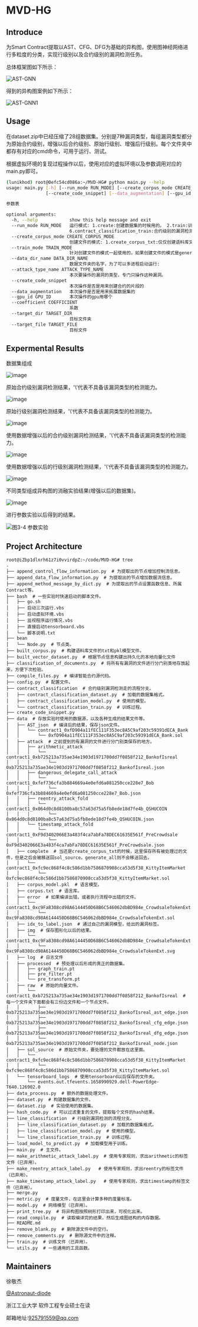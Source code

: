 # MVD-HG

## Introduce

为Smart Contract提取以AST、CFG、DFG为基础的异构图，使用图神经网络进行多粒度的分类，实现行级别以及合约级别的漏洞检测任务。

总体框架图如下所示：

![AST-GNN](https://github.com/Astronaut-diode/MVD-HG/assets/57606131/ecaefc9a-6d89-4c72-9f33-2675a1687baa)

得到的异构图案例如下所示：

![AST-GNN1](https://github.com/Astronaut-diode/MVD-HG/assets/57606131/1bd8db14-315a-4611-a178-4e15c4a30da3)

## Usage

在dataset.zip中已经压缩了28组数据集。分别是7种漏洞类型，每组漏洞类型都分为原始合约级别，增强以后合约级别、原始行级别、增强后行级别。每个文件夹中都存有对应的cmd命令，可用于运行、测试。

根据虚拟环境的复现过程操作以后，使用对应的虚拟环境以及参数调用对应的main.py即可。
```bash
(lunikhod) root@0efc54cd086a:~/MVD-HG# python main.py --help
usage: main.py [-h] [--run_mode RUN_MODE] [--create_corpus_mode CREATE_CORPUS_MODE] [--train_mode TRAIN_MODE] [--data_dir_name DATA_DIR_NAME] [--attack_type_name ATTACK_TYPE_NAME]
               [--create_code_snippet] [--data_augmentation] [--gpu_id GPU_ID] [--coefficient COEFFICIENT] [--target_dir TARGET_DIR] [--target_file TARGET_FILE]

参数表

optional arguments:
  -h, --help            show this help message and exit
  --run_mode RUN_MODE   运行模式: 1.create:创建数据集的时候用的。 2.train:训练模式(这个是文件级别的)。 3.predict:预测模式。 4.truncated:语言模型受损，需要重新训练。 5.line_classification_train:行级别的漏洞检测。
                        6.contract_classification_train:合约级别的漏洞检测。
  --create_corpus_mode CREATE_CORPUS_MODE
                        创建文件的模式: 1.create_corpus_txt:仅仅创建语料库文件。 2.generate_all: 生成所有的向量文件。
  --train_mode TRAIN_MODE
                        针对创建文件的模式一起使用的，如果创建文件的模式是generate_all那么这里应该标注是合约级别还是行级别，因为built_vector_dataset的时候需要根据不同的任务类型，读取不一样的json文件
  --data_dir_name DATA_DIR_NAME
                        数据文件夹的名字，为了可以多进程启动运行:
  --attack_type_name ATTACK_TYPE_NAME
                        本次要操作的漏洞的类型，专门只操作这种漏洞。
  --create_code_snippet
                        本次操作是否是用来创建合约的片段的
  --data_augmentation   本次操作是否是用来拓展数据集的
  --gpu_id GPU_ID       本次操作的gpu用哪个
  --coefficient COEFFICIENT
                        系数
  --target_dir TARGET_DIR
                        目标文件夹
  --target_file TARGET_FILE
                        目标文件
```

## Expermental Results

数据集组成

![image](https://github.com/Astronaut-diode/MVD-HG/assets/57606131/77d0cb79-a74b-42bf-947a-e82b59480f13)

原始合约级别漏洞检测结果，'\\'代表不具备该漏洞类型的检测能力。

![image](https://github.com/Astronaut-diode/MVD-HG/assets/57606131/5ce6a939-0feb-4f85-a037-bf330c9b1bb1)

原始行级别漏洞检测结果，'\\'代表不具备该漏洞类型的检测能力。

![image](https://github.com/Astronaut-diode/MVD-HG/assets/57606131/4e21da8f-4368-4d34-aa2b-27640bc6f987)

使用数据增强以后的合约级别漏洞检测结果，'\\'代表不具备该漏洞类型的检测能力。

![image](https://github.com/Astronaut-diode/MVD-HG/assets/57606131/a8d8f1c5-128d-4cf4-b988-c7c24da8aca9)

使用数据增强以后的行级别漏洞检测结果，'\\'代表不具备该漏洞类型的检测能力。

![image](https://github.com/Astronaut-diode/MVD-HG/assets/57606131/705ed97f-84f5-49cc-baad-7b97f8f52577)

不同类型组成异构图的消融实验结果(增强以后的数据集)。

![image](https://github.com/Astronaut-diode/MVD-HG/assets/57606131/26496d3e-9d75-4270-baf4-fa1820b844d0)

进行参数实验以后得到的结果。

![图3-4 参数实验](https://github.com/Astronaut-diode/MVD-HG/assets/57606131/ff3938ef-0f9f-47a5-884b-257c05cd6ecf)

## Project Architecture

``` shell
root@iZbp1dlnrh61z7i0vvirdpZ:~/code/MVD-HG# tree 
.
├── append_control_flow_information.py  # 为提取出的节点增加控制流信息。
├── append_data_flow_information.py  # 为提取出的节点增加数据流信息。
├── append_method_message_by_dict.py  # 为提取出的节点设置函数信息、所属Contract等。
├── bash  # 一些实验时快速启动的脚本文件。
│   ├── go.sh
│   ├── 启动三次运行.vbs
│   ├── 启动虚拟环境.vbs
│   ├── 监视程序运行情况.vbs
│   ├── 直接启动tensorboard.vbs
│   └── 脚本说明.txt
├── bean
│   └── Node.py  # 节点类。
├── built_corpus.py  # 构建语料库文件的txt和pkl模型文件。
├── built_vector_dataset.py  # 根据节点信息构建出持久化的本地向量化文件
├── classification_of_documents.py  # 将所有有漏洞的文件进行分门别类地存放起来，方便下次检验。
├── compile_files.py  # 编译智能合约源代码。
├── config.py  # 配置文件。
├── contract_classification  # 合约级别漏洞检测走的流程分支。
│   ├── contract_classification_dataset.py  # 加载的数据集格式。
│   ├── contract_classification_model.py  # 使用的模型。
│   └── contract_classification_train.py  # 训练过程。
├── create_code_snippet.py  
├── data  # 存放实验时使用的数据源，以及各种生成的结果文件等。
│   ├── AST_json  # 编译后的结果，保存json文件。
│   │   └── contract1_0xfD904a11fEC111F353ec8A5C9af203c59391dECA_Bank
│   │       └── 0xfD904a11fEC111F353ec8A5C9af203c59391dECA_Bank.sol
│   ├── attack  # 之前提到的有漏洞的文件进行分门别类保存的地方。
│   │   ├── arithmetic_attack
│   │   │   └── contract1_0xb725213a735ae34e1903d1971700dd7f0858f212_BankofIsreal
│   │   │       └── 0xb725213a735ae34e1903d1971700dd7f0858f212_BankofIsreal.json
│   │   ├── dangerous_delegate_call_attack
│   │   │   └── contract1_0xfef736cfa3b884669a4e0efd6a081250cce228e7_Bob
│   │   │       └── 0xfef736cfa3b884669a4e0efd6a081250cce228e7_Bob.json
│   │   ├── reentry_attack_fold
│   │   │   └── contract1_0x064d0c8d8100ba8c57a63d75a5fb8ede18d7fe4b_QSHUCOIN
│   │   │       └── 0x064d0c8d8100ba8c57a63d75a5fb8ede18d7fe4b_QSHUCOIN.json
│   │   └── timestamp_attack_fold
│   │       └── contract1_0xF9d3402066E3a483f4ca7abFa78DEC61635E561f_PreCrowdsale
│   │           └── 0xF9d3402066E3a483f4ca7abFa78DEC61635E561f_PreCrowdsale.json
│   ├── complete  # 当还是create_corpus_txt的时候，这里保存所有被处理过的文件，但是之后会被移送回sol_source。generate_all则不会移送回去。
│   │   └── contract1_0xfc9ec868f4c8c586d1bb7586870908cca53d5f38_KittyItemMarket
│   │       └── 0xfc9ec868f4c8c586d1bb7586870908cca53d5f38_KittyItemMarket.sol
│   ├── corpus_model.pkl  # 语言模型。
│   ├── corpus.txt  # 语言库。
│   ├── error  # 如果编译出错，或者执行流程中出错的文件。
│   │   └── contract1_0xc9Fa8308cd98A6144450D68B6C546062dbBD984e_CrowdsaleTokenExt
│   │       └── 0xc9Fa8308cd98A6144450D68B6C546062dbBD984e_CrowdsaleTokenExt.sol
│   ├── idx_to_label.json  # 通过自己的漏洞模型，给出的漏洞标签。
│   ├── img  # 保存图形化以后的结果。
│   │   └── contract1_0xc9Fa8308cd98A6144450D68B6C546062dbBD984e_CrowdsaleTokenExt
│   │       └── 0xc9Fa8308cd98A6144450D68B6C546062dbBD984e_CrowdsaleTokenExt.svg
│   ├── log  # 日志文件
│   ├── processed  # 预处理以后形成的真正的数据集。
│   │   ├── graph_train.pt
│   │   ├── pre_filter.pt
│   │   └── pre_transform.pt
│   ├── raw  # 原始的向量文件。
│   │   └── contract1_0xb725213a735ae34e1903d1971700dd7f0858f212_BankofIsreal  # 每一个文件夹下面都会有三份边文件和一个节点文件。
│   │       ├── 0xb725213a735ae34e1903d1971700dd7f0858f212_BankofIsreal_ast_edge.json
│   │       ├── 0xb725213a735ae34e1903d1971700dd7f0858f212_BankofIsreal_cfg_edge.json
│   │       ├── 0xb725213a735ae34e1903d1971700dd7f0858f212_BankofIsreal_dfg_edge.json
│   │       └── 0xb725213a735ae34e1903d1971700dd7f0858f212_BankofIsreal_node.json
│   ├── sol_source  # 原始文件夹，要处理的文件都放在这里面。
│   │   └── contract1_0xfc9ec868f4c8c586d1bb7586870908cca53d5f38_KittyItemMarket
│   │       └── 0xfc9ec868f4c8c586d1bb7586870908cca53d5f38_KittyItemMarket.sol
│   └── tensorboard_logs  # 使用tensorboard以后保存的文件夹。
│       └── events.out.tfevents.1658990929.dell-PowerEdge-T640.126902.0
├── data_process.py  # 额外的数据处理文件。
├── dataset.py  # 构建数据集的文件。
├── dataset.zip  # 实验使用的数据集。
├── hash_code.py  # 可以过滤重复的文件，提取每个文件的hash结果。
├── line_classification  # 行级别漏洞检测的流程分支。
│   ├── line_classification_dataset.py  # 加载的数据集格式。
│   ├── line_classification_model.py  # 使用的模型。
│   └── line_classification_train.py  # 训练过程。
├── load_model_to_predict.py  # 加载模型用于训练。
├── main.py  # 主文件。
├── make_arithmetic_attack_label.py  # 使用专家规则，求出arithmetic的标签文件（已弃用）。
├── make_reentry_attack_label.py   # 使用专家规则，求出reentry的标签文件（已弃用）。
├── make_timestamp_attack_label.py   # 使用专家规则，求出timestamp的标签文件（已弃用）。
├── merge.py  
├── metric.py  # 度量文件，在这里会计算多种的度量标准。
├── model.py  # 网络模型（已弃用）。
├── print_tree.py  # 将异构图按照树形打印出来，可视化出来。
├── read_compile.py  # 读取编译完的结果，然后生成图结构的内存数据。
├── README.md
├── remove_blank.py  # 删除源文件中的空行。
├── remove_comments.py  # 删除源文件中的注释。
├── train.py  # 训练文件（已弃用）。
└── utils.py  # 一些通用的工具函数。
```

## Maintainers

徐敬杰

[@Astronaut-diode](https://github.com/Astronaut-diode) 

浙江工业大学 软件工程专业硕士在读

邮箱地址:925791559@qq.com
